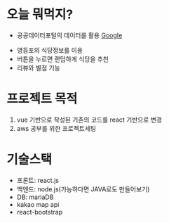 오늘 뭐먹지?
============
+ 공공데이터포털의 데이터를 활용
[Google][googlelink]

[googlelink]: https://google.com "Go google"
+ 영등포의 식당정보를 이용
+ 버튼을 누르면 랜덤하게 식당을 추천
+ 리뷰와 별점 기능

프로젝트 목적
============
1. vue 기반으로 작성된 기존의 코드를 react 기반으로 변경
2. aws 공부를 위한 프로젝트세팅

기술스택
====
+ 프론트: react.js
+ 백엔드: node.js(가능하다면 JAVA로도 만들어보기)
+ DB: mariaDB
+ kakao map api
+ react-bootstrap
